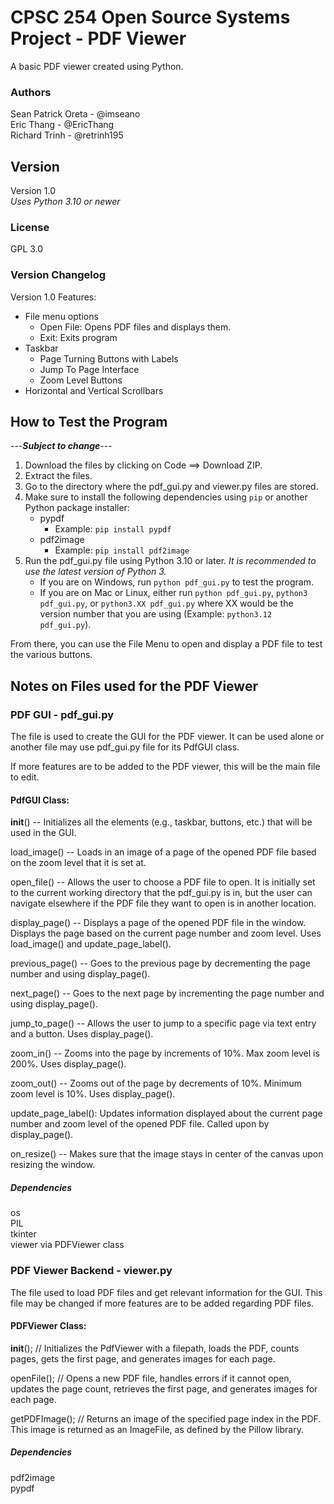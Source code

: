 # CPSC 254 Open Source Systems Project - PDF Viewer

A basic PDF viewer created using Python.

### Authors
Sean Patrick Oreta - @imseano<br/>
Eric Thang - @EricThang<br/>
Richard Trinh - @retrinh195

## Version
Version 1.0<br/>
*Uses Python 3.10 or newer*

### License
GPL 3.0

### Version Changelog
Version 1.0 Features:
+ File menu options
   - Open File: Opens PDF files and displays them.
   - Exit: Exits program
+ Taskbar
    - Page Turning Buttons with Labels
    - Jump To Page Interface
    - Zoom Level Buttons
+ Horizontal and Vertical Scrollbars

## How to Test the Program
---***Subject to change***---
1. Download the files by clicking on Code ==> Download ZIP.
2. Extract the files.
3. Go to the directory where the pdf_gui.py and viewer.py files are stored.
4. Make sure to install the following dependencies using `pip` or another Python package installer:
   - pypdf
       * Example: `pip install pypdf`
   - pdf2image
       * Example: `pip install pdf2image`
5. Run the pdf_gui.py file using Python 3.10 or later. *It is recommended to use the latest version of Python 3.*
    - If you are on Windows, run `python pdf_gui.py` to test the program.
    - If you are on Mac or Linux, either run `python pdf_gui.py`, `python3 pdf_gui.py`, or `python3.XX pdf_gui.py` where XX would be the version number that you are using (Example: `python3.12 pdf_gui.py`).

From there, you can use the File Menu to open and display a PDF file to test the various buttons.

## Notes on Files used for the PDF Viewer
### PDF GUI - pdf_gui.py
The file is used to create the GUI for the PDF viewer. It can be used alone or another file may use pdf_gui.py file for its PdfGUI class.

If more features are to be added to the PDF viewer, this will be the main file to edit.

#### PdfGUI Class:
__init__() -- Initializes all the elements (e.g., taskbar, buttons, etc.) that will be used in the GUI.

load_image() -- Loads in an image of a page of the opened PDF file based on the zoom level that it is set at.

open_file() -- Allows the user to choose a PDF file to open. It is initially set to the current working directory that the pdf_gui.py is in, but the user can navigate elsewhere if the PDF file they want to open is in another location.

display_page() -- Displays a page of the opened PDF file in the window. Displays the page based on the current page number and zoom level. Uses load_image() and update_page_label().

previous_page() -- Goes to the previous page by decrementing the page number and using display_page().

next_page() -- Goes to the next page by incrementing the page number and using display_page().

jump_to_page() -- Allows the user to jump to a specific page via text entry and a button. Uses display_page().

zoom_in() -- Zooms into the page by increments of 10%. Max zoom level is 200%. Uses display_page().

zoom_out() -- Zooms out of the page by decrements of 10%. Minimum zoom level is 10%. Uses display_page().

update_page_label(): Updates information displayed about the current page number and zoom level of the opened PDF file. Called upon by display_page().

on_resize() -- Makes sure that the image stays in center of the canvas upon resizing the window.

##### Dependencies
os<br/>
PIL<br/>
tkinter<br/>
viewer via PDFViewer class

### PDF Viewer Backend - viewer.py
The file used to load PDF files and get relevant information for the GUI. This file may be changed if more features are to be added regarding PDF files.

#### PDFViewer Class:
__init__(); // Initializes the PdfViewer with a filepath, loads the PDF, counts pages, gets the first page, and generates images for each page.

openFile(); // Opens a new PDF file, handles errors if it cannot open, updates the page count, retrieves the first page, and generates images for each page.

getPDFImage(); // Returns an image of the specified page index in the PDF. This image is returned as an ImageFile, as defined by the Pillow library.


##### Dependencies
pdf2image<br/>
pypdf
